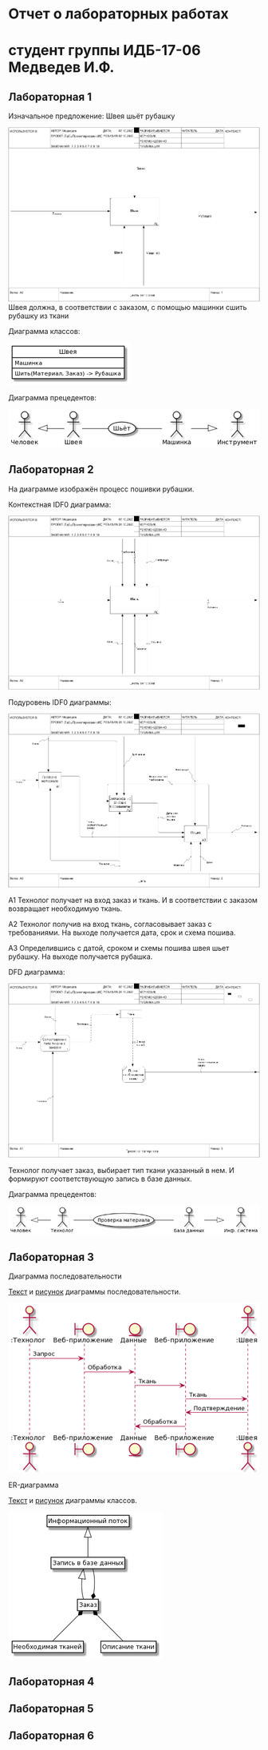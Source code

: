 # Отчет о лабораторных работах
# студент группы ИДБ-17-06 Медведев И.Ф.

## Лабораторная 1

Изначальное предложение: Швея шьёт рубашку

![none](https://github.com/IlyaMedvedew/Medvedew.github.io/blob/main/Lab_1/IDEF0.png)
Швея должна, в соответствии с заказом, с помощью машинки сшить рубашку из ткани

Диаграмма классов:

![none](https://github.com/IlyaMedvedew/Medvedew.github.io/blob/main/Lab_1/uml1.png)

Диаграмма прецедентов:

![none](https://github.com/IlyaMedvedew/Medvedew.github.io/blob/main/Lab_1/uml2.png)

## Лабораторная 2

На диаграмме изображён процесс пошивки рубашки.

Контекстная IDF0 диаграмма:

![none](https://github.com/IlyaMedvedew/Medvedew.github.io/blob/main/Lab_2/IDEF0_A0.png)

Подуровень IDF0 диаграммы:

![none](https://github.com/IlyaMedvedew/Medvedew.github.io/blob/main/Lab_2/IDEF0_A1-A3.png)

A1 Технолог получает на вход заказ и ткань. И в соответствии с заказом возвращает необходимую ткань.

A2 Технолог получив на вход ткань, согласовывает заказ с требованиями. На выходе получается дата, срок и схема пошива.

A3 Определившись с датой, сроком и схемы пошива швея шьет рубашку. На выходе получается рубашка.


DFD диаграмма:

![none](https://github.com/IlyaMedvedew/Medvedew.github.io/blob/main/Lab_2/DFD.png)

Технолог получает заказ, выбирает тип ткани указанный в нем. И формируют соответствующую запись в базе данных.

Диаграмма прецедентов:

![none](https://github.com/IlyaMedvedew/Medvedew.github.io/blob/main/Lab_2/UML.png)

## Лабораторная 3

Диаграмма последовательности

[Текст](https://github.com/IlyaMedvedew/Medvedew.github.io/blob/main/Lab_3/diagram1) и [рисунок](https://github.com/IlyaMedvedew/Medvedew.github.io/blob/main/Lab_3/diagramm1.png) диаграммы последовательности.

![none](https://github.com/IlyaMedvedew/Medvedew.github.io/blob/main/Lab_3/diagramm1.png)


ER-диаграмма

[Текст](https://github.com/IlyaMedvedew/Medvedew.github.io/blob/main/Lab_3/diagram2) и [рисунок](https://github.com/IlyaMedvedew/Medvedew.github.io/blob/main/Lab_3/diagramm2.png) диаграммы классов.

![none](https://github.com/IlyaMedvedew/Medvedew.github.io/blob/main/Lab_3/diagramm2.png)

## Лабораторная 4

## Лабораторная 5

## Лабораторная 6
